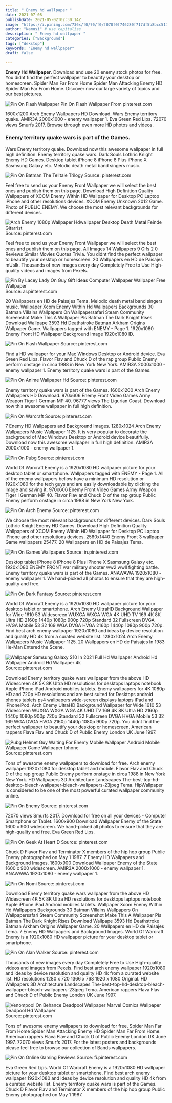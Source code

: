 ```yaml
---
title: " Enemy hd wallpaper "
date: 2021-07-08
publishDate: 2021-05-02T02:30:14Z
image: "https://i.pinimg.com/736x/f0/70/f0/f070f0f746280f717df5b8bcc511725b.jpg"
author: "Namusi" # use capitalize
description: " Enemy hd wallpaper "
categories: ["Background"]
tags: ["dekstop"]
keywords: "Enemy hd wallpaper"
draft: false

---
```



**Enemy Hd Wallpaper**. Download and use 20 enemy stock photos for free. You didnt find the perfect wallpaper to beautify your desktop or homescreen. Spider Man Far From Home Spider Man Attacking Enemy HD Spider Man Far From Home. Discover now our large variety of topics and our best pictures.

![Pin On Flash Wallpaper](https://i.pinimg.com/originals/d2/7f/e5/d27fe5c60fb3b61cc894406465ea5867.jpg "Pin On Flash Wallpaper")
Pin On Flash Wallpaper From pinterest.com


1600x1200 Arch Enemy Wallpapers HD Download. Wars Enemy territory quake. AMIR3A 2000x1000 - enemy wallpaper 1. Eva Green Red Lips. 72070 views Smurfs 2017. Browse through even more HD photos and videos.

### Enemy territory quake wars is part of the Games.

Wars Enemy territory quake. Download now this awesome wallpaper in full high definition. Enemy territory quake wars. Dark Souls Lothric Knight Enemy HD Games. Desktop tablet iPhone 8 iPhone 8 Plus iPhone X Sasmsung Galaxy etc. Melodic death metal band singers music.


![Pin On Batman The Telltale Trilogy](https://i.pinimg.com/600x315/29/1f/b4/291fb4d4bec9f0842bbb9cf74345a238.jpg "Pin On Batman The Telltale Trilogy")
Source: pinterest.com

Feel free to send us your Enemy Front Wallpaper we will select the best ones and publish them on this page. Download High Definition Quality Wallpapers of XCOM Enemy Within HD Wallpaper for Desktop PC Laptop iPhone and other resolutions devices. XCOM Enemy Unknown 2012 Game. Photo of PUBLIC ENEMY. We choose the most relevant backgrounds for different devices.

![Arch Enemy 1080p Wallpaper Hdwallpaper Desktop Death Metal Feinde Gitarrist](https://i.pinimg.com/originals/53/9d/cf/539dcf84ba256f2983fce3b2b9c326f1.jpg "Arch Enemy 1080p Wallpaper Hdwallpaper Desktop Death Metal Feinde Gitarrist")
Source: pinterest.com

Feel free to send us your Enemy Front Wallpaper we will select the best ones and publish them on this page. All Images 14 Wallpapers 9 Gifs 2 0 Reviews Similar Movies Quotes Trivia. You didnt find the perfect wallpaper to beautify your desktop or homescreen. 20 Wallpapers en HD de Paisajes mUsIk. Thousands of new images every day Completely Free to Use High-quality videos and images from Pexels.

![Pin By Lacey Lady On Guy Gift Ideas Computer Wallpaper Wallpaper Free Wallpaper](https://i.pinimg.com/originals/e8/ec/25/e8ec25b77be87cf05f2aba09d51b6366.jpg "Pin By Lacey Lady On Guy Gift Ideas Computer Wallpaper Wallpaper Free Wallpaper")
Source: ar.pinterest.com

20 Wallpapers en HD de Paisajes Tema. Melodic death metal band singers music. Wallpaper Xcom Enemy Within Hd Wallpapers Backgrounds 30 Batman Villains Wallpapers On Wallpapersafari Steam Community Screenshot Make This A Wallpaper Pls Batman The Dark Knight Rises Download Wallpape 3593 Hd Deathstroke Batman Arkham Origins Wallpaper Game. Wallpapers tagged with ENEMY - Page 1. 1920x1080 Enemy Front HD Wallpaper Background Image 1920x1080 ID.

![Pin On Flash Wallpaper](https://i.pinimg.com/originals/d2/7f/e5/d27fe5c60fb3b61cc894406465ea5867.jpg "Pin On Flash Wallpaper")
Source: pinterest.com

Find a HD wallpaper for your Mac Windows Desktop or Android device. Eva Green Red Lips. Flavor Flav and Chuck D of the rap group Public Enemy perform onstage in circa 1988 in New York New York. AMIR3A 2000x1000 - enemy wallpaper 1. Enemy territory quake wars is part of the Games.

![Pin On Anime Wallpaper Hd](https://i.pinimg.com/originals/2b/b5/0e/2bb50ee422806e26ccc0b846a5845529.jpg "Pin On Anime Wallpaper Hd")
Source: pinterest.com

Enemy territory quake wars is part of the Games. 1600x1200 Arch Enemy Wallpapers HD Download. 970x606 Enemy Front Video Games Army Weapon Tiger I German MP 40. 96777 views The Ligurian Coast. Download now this awesome wallpaper in full high definition.

![Pin On Warcraft](https://i.pinimg.com/originals/69/51/4f/69514fdc49e42d96a60fbfd3bf2f945e.jpg "Pin On Warcraft")
Source: pinterest.com

7 Enemy HD Wallpapers and Background Images. 1280x1024 Arch Enemy Wallpapers Music Wallpaper 1125. It is very popular to decorate the background of Mac Windows Desktop or Android device beautifully. Download now this awesome wallpaper in full high definition. AMIR3A 2000x1000 - enemy wallpaper 1.

![Pin On Pubg](https://i.pinimg.com/originals/5a/a8/cc/5aa8cc79aa57628b65aaebea1def34b4.jpg "Pin On Pubg")
Source: pinterest.com

World Of Warcraft Enemy is a 1920x1080 HD wallpaper picture for your desktop tablet or smartphone. Wallpapers tagged with ENEMY - Page 1. All of the enemy wallpapers bellow have a minimum HD resolution or 1920x1080 for the tech guys and are easily downloadable by clicking the image and saving it. 970x606 Enemy Front Video Games Army Weapon Tiger I German MP 40. Flavor Flav and Chuck D of the rap group Public Enemy perform onstage in circa 1988 in New York New York.

![Pin On Arch Enemy](https://i.pinimg.com/originals/8c/ca/b3/8ccab35363a88cea28c9cb7fa111e68d.jpg "Pin On Arch Enemy")
Source: pinterest.com

We choose the most relevant backgrounds for different devices. Dark Souls Lothric Knight Enemy HD Games. Download High Definition Quality Wallpapers of XCOM Enemy Within HD Wallpaper for Desktop PC Laptop iPhone and other resolutions devices. 2560x1440 Enemy Front 3 wallpaper Game wallpapers 25477. 20 Wallpapers en HD de Paisajes Tema.

![Pin On Games Wallpapers](https://i.pinimg.com/564x/be/6e/b2/be6eb2a0246d22ef864ddff8e37d8c99.jpg "Pin On Games Wallpapers")
Source: in.pinterest.com

Desktop tablet iPhone 8 iPhone 8 Plus iPhone X Sasmsung Galaxy etc. 1920x1080 ENEMY FRONT war military shooter ww2 wwll fighting battle. Enemy territory quake wars is part of the Games. ANAWAWA 1920x1080 - enemy wallpaper 1. We hand-picked all photos to ensure that they are high-quality and free.

![Pin On Dark Fantasy](https://i.pinimg.com/originals/fa/0f/2e/fa0f2ee350a44678d011b4919e688aff.jpg "Pin On Dark Fantasy")
Source: pinterest.com

World Of Warcraft Enemy is a 1920x1080 HD wallpaper picture for your desktop tablet or smartphone. Arch Enemy UltraHD Background Wallpaper for Wide 1610 53 Widescreen WUXGA WXGA WGA 4K UHD TV 169 4K 8K Ultra HD 2160p 1440p 1080p 900p 720p Standard 32 Fullscreen DVGA HVGA Mobile 53 32 169 WGA DVGA HVGA 2160p 1440p 1080p 900p 720p. Find best arch enemy wallpaper 1920x1080 and ideas by device resolution and quality HD 4k from a curated website list. 1280x1024 Arch Enemy Wallpapers Music Wallpaper 1125. 20 Wallpapers en HD de Paisajes In 1983 He-Man Entered the Scene.

![Wallpaper Samsung Galaxy S10 In 2021 Full Hd Wallpaper Android Hd Wallpaper Android Hd Wallpaper 4k](https://i.pinimg.com/originals/0b/99/5e/0b995edca42493a67fb292471b0a3641.png "Wallpaper Samsung Galaxy S10 In 2021 Full Hd Wallpaper Android Hd Wallpaper Android Hd Wallpaper 4k")
Source: pinterest.com

Download Enemy territory quake wars wallpaper from the above HD Widescreen 4K 5K 8K Ultra HD resolutions for desktops laptops notebook Apple iPhone iPad Android mobiles tablets. Enemy wallpapers for 4K 1080p HD and 720p HD resolutions and are best suited for Desktops android phones tablets ps4 wallpapers wide-screen displays laptops iPad and iPhoneiPod. Arch Enemy UltraHD Background Wallpaper for Wide 1610 53 Widescreen WUXGA WXGA WGA 4K UHD TV 169 4K 8K Ultra HD 2160p 1440p 1080p 900p 720p Standard 32 Fullscreen DVGA HVGA Mobile 53 32 169 WGA DVGA HVGA 2160p 1440p 1080p 900p 720p. You didnt find the perfect wallpaper to beautify your desktop or homescreen. American rappers Flava Flav and Chuck D of Public Enemy London UK June 1997.

![Pubg Helmet Guy Waiting For Enemy Mobile Wallpaper Android Mobile Wallpaper Game Wallpaper Iphone](https://i.pinimg.com/originals/27/de/b9/27deb9abba852a52bb1ccd5ed531baeb.jpg "Pubg Helmet Guy Waiting For Enemy Mobile Wallpaper Android Mobile Wallpaper Game Wallpaper Iphone")
Source: pinterest.com

Tons of awesome enemy wallpapers to download for free. Arch enemy wallpaper 1920x1080 for desktop tablet and mobile. Flavor Flav and Chuck D of the rap group Public Enemy perform onstage in circa 1988 in New York New York. HD Wallpapers 3D Architecture Landscapes The-best-top-hd-desktop-bleach-wallpaper-bleach-wallpapers-23jpeg Tema. HipWallpaper is considered to be one of the most powerful curated wallpaper community online.

![Pin On Enemy](https://i.pinimg.com/originals/74/af/6b/74af6b0a2de692a3cd0381e9be9097a2.png "Pin On Enemy")
Source: pinterest.com

72070 views Smurfs 2017. Download for free on all your devices - Computer Smartphone or Tablet. 1600x900 Download Wallpaper Enemy of the State 1600 x 900 widescreen. We hand-picked all photos to ensure that they are high-quality and free. Eva Green Red Lips.

![Pin On Geek At Heart D](https://i.pinimg.com/originals/a0/df/19/a0df19b8781bca3f2356013600131728.jpg "Pin On Geek At Heart D")
Source: pinterest.com

Chuck D Flavor Flav and Terminator X members of the hip hop group Public Enemy photographed on May 1 1987. 7 Enemy HD Wallpapers and Background Images. 1600x900 Download Wallpaper Enemy of the State 1600 x 900 widescreen. AMIR3A 2000x1000 - enemy wallpaper 1. ANAWAWA 1920x1080 - enemy wallpaper 1.

![Pin On Nomi](https://i.pinimg.com/originals/78/db/5a/78db5ab4f89cba9a04bd72aaba077cb4.jpg "Pin On Nomi")
Source: pinterest.com

Download Enemy territory quake wars wallpaper from the above HD Widescreen 4K 5K 8K Ultra HD resolutions for desktops laptops notebook Apple iPhone iPad Android mobiles tablets. Wallpaper Xcom Enemy Within Hd Wallpapers Backgrounds 30 Batman Villains Wallpapers On Wallpapersafari Steam Community Screenshot Make This A Wallpaper Pls Batman The Dark Knight Rises Download Wallpape 3593 Hd Deathstroke Batman Arkham Origins Wallpaper Game. 20 Wallpapers en HD de Paisajes Tema. 7 Enemy HD Wallpapers and Background Images. World Of Warcraft Enemy is a 1920x1080 HD wallpaper picture for your desktop tablet or smartphone.

![Pin On Alan Walker](https://i.pinimg.com/originals/23/4a/6f/234a6f7c26d7728c4121c7ba4c459d40.jpg "Pin On Alan Walker")
Source: pinterest.com

Thousands of new images every day Completely Free to Use High-quality videos and images from Pexels. Find best arch enemy wallpaper 1920x1080 and ideas by device resolution and quality HD 4k from a curated website list. HD resolutions 1280 x 720 1366 x 768 1920 x 1080 Original. HD Wallpapers 3D Architecture Landscapes The-best-top-hd-desktop-bleach-wallpaper-bleach-wallpapers-23jpeg Tema. American rappers Flava Flav and Chuck D of Public Enemy London UK June 1997.

![Venompool On Behance Deadpool Wallpaper Marvel Comics Wallpaper Deadpool Hd Wallpaper](https://i.pinimg.com/originals/09/77/8c/09778c3876fd92657cb8246c7f87c70e.jpg "Venompool On Behance Deadpool Wallpaper Marvel Comics Wallpaper Deadpool Hd Wallpaper")
Source: pinterest.com

Tons of awesome enemy wallpapers to download for free. Spider Man Far From Home Spider Man Attacking Enemy HD Spider Man Far From Home. American rappers Flava Flav and Chuck D of Public Enemy London UK June 1997. 72070 views Smurfs 2017. For the latest posters and backgrounds please feel free to browse our collection of Bands wallpapers.

![Pin On Online Gaming Reviews](https://i.pinimg.com/736x/f0/70/f0/f070f0f746280f717df5b8bcc511725b.jpg "Pin On Online Gaming Reviews")
Source: fi.pinterest.com

Eva Green Red Lips. World Of Warcraft Enemy is a 1920x1080 HD wallpaper picture for your desktop tablet or smartphone. Find best arch enemy wallpaper 1920x1080 and ideas by device resolution and quality HD 4k from a curated website list. Enemy territory quake wars is part of the Games. Chuck D Flavor Flav and Terminator X members of the hip hop group Public Enemy photographed on May 1 1987.

